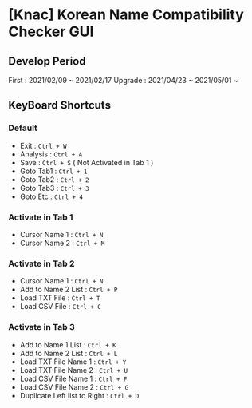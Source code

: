 # [Knac] Korean Name Compatibility Checker GUI

## Develop Period
First : 2021/02/09 ~ 2021/02/17
Upgrade : 2021/04/23 ~ 2021/05/01 ~

## KeyBoard Shortcuts

### Default

- Exit : `Ctrl + W`
- Analysis : `Ctrl + A`
- Save : `Ctrl + S` ( Not Activated in Tab 1 )
- Goto Tab1 : `Ctrl + 1`
- Goto Tab2 : `Ctrl + 2`
- Goto Tab3 : `Ctrl + 3`
- Goto Etc : `Ctrl + 4`

### Activate in Tab 1

- Cursor Name 1 : `Ctrl + N`
- Cursor Name 2 : `Ctrl + M`

### Activate in Tab 2

- Cursor Name 1 : `Ctrl + N`
- Add to Name 2 List : `Ctrl + P`
- Load TXT File : `Ctrl + T`
- Load CSV File : `Ctrl + C`

### Activate in Tab 3

- Add to Name 1 List : `Ctrl + K`
- Add to Name 2 List : `Ctrl + L`
- Load TXT File Name 1 : `Ctrl + Y`
- Load TXT File Name 2 : `Ctrl + U`
- Load CSV File Name 1 : `Ctrl + F`
- Load CSV File Name 2 : `Ctrl + G`
- Duplicate Left list to Right : `Ctrl + D`
